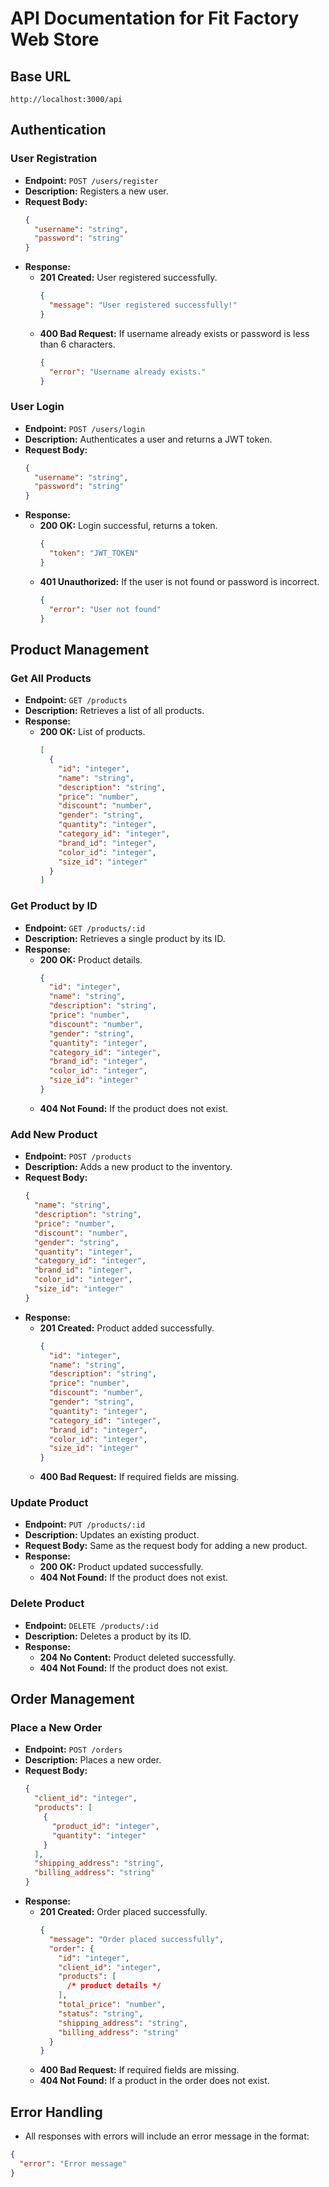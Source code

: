 # API Documentation for Fit Factory Web Store

## Base URL

`http://localhost:3000/api`

## Authentication

### User Registration

- **Endpoint:** `POST /users/register`
- **Description:** Registers a new user.
- **Request Body:**
  ```json
  {
    "username": "string",
    "password": "string"
  }
  ```
- **Response:**
  - **201 Created:** User registered successfully.
    ```json
    {
      "message": "User registered successfully!"
    }
    ```
  - **400 Bad Request:** If username already exists or password is less than 6 characters.
    ```json
    {
      "error": "Username already exists."
    }
    ```

### User Login

- **Endpoint:** `POST /users/login`
- **Description:** Authenticates a user and returns a JWT token.
- **Request Body:**
  ```json
  {
    "username": "string",
    "password": "string"
  }
  ```
- **Response:**
  - **200 OK:** Login successful, returns a token.
    ```json
    {
      "token": "JWT_TOKEN"
    }
    ```
  - **401 Unauthorized:** If the user is not found or password is incorrect.
    ```json
    {
      "error": "User not found"
    }
    ```

## Product Management

### Get All Products

- **Endpoint:** `GET /products`
- **Description:** Retrieves a list of all products.
- **Response:**
  - **200 OK:** List of products.
    ```json
    [
      {
        "id": "integer",
        "name": "string",
        "description": "string",
        "price": "number",
        "discount": "number",
        "gender": "string",
        "quantity": "integer",
        "category_id": "integer",
        "brand_id": "integer",
        "color_id": "integer",
        "size_id": "integer"
      }
    ]
    ```

### Get Product by ID

- **Endpoint:** `GET /products/:id`
- **Description:** Retrieves a single product by its ID.
- **Response:**
  - **200 OK:** Product details.
    ```json
    {
      "id": "integer",
      "name": "string",
      "description": "string",
      "price": "number",
      "discount": "number",
      "gender": "string",
      "quantity": "integer",
      "category_id": "integer",
      "brand_id": "integer",
      "color_id": "integer",
      "size_id": "integer"
    }
    ```
  - **404 Not Found:** If the product does not exist.

### Add New Product

- **Endpoint:** `POST /products`
- **Description:** Adds a new product to the inventory.
- **Request Body:**
  ```json
  {
    "name": "string",
    "description": "string",
    "price": "number",
    "discount": "number",
    "gender": "string",
    "quantity": "integer",
    "category_id": "integer",
    "brand_id": "integer",
    "color_id": "integer",
    "size_id": "integer"
  }
  ```
- **Response:**
  - **201 Created:** Product added successfully.
    ```json
    {
      "id": "integer",
      "name": "string",
      "description": "string",
      "price": "number",
      "discount": "number",
      "gender": "string",
      "quantity": "integer",
      "category_id": "integer",
      "brand_id": "integer",
      "color_id": "integer",
      "size_id": "integer"
    }
    ```
  - **400 Bad Request:** If required fields are missing.

### Update Product

- **Endpoint:** `PUT /products/:id`
- **Description:** Updates an existing product.
- **Request Body:** Same as the request body for adding a new product.
- **Response:**
  - **200 OK:** Product updated successfully.
  - **404 Not Found:** If the product does not exist.

### Delete Product

- **Endpoint:** `DELETE /products/:id`
- **Description:** Deletes a product by its ID.
- **Response:**
  - **204 No Content:** Product deleted successfully.
  - **404 Not Found:** If the product does not exist.

## Order Management

### Place a New Order

- **Endpoint:** `POST /orders`
- **Description:** Places a new order.
- **Request Body:**
  ```json
  {
    "client_id": "integer",
    "products": [
      {
        "product_id": "integer",
        "quantity": "integer"
      }
    ],
    "shipping_address": "string",
    "billing_address": "string"
  }
  ```
- **Response:**
  - **201 Created:** Order placed successfully.
    ```json
    {
      "message": "Order placed successfully",
      "order": {
        "id": "integer",
        "client_id": "integer",
        "products": [
          /* product details */
        ],
        "total_price": "number",
        "status": "string",
        "shipping_address": "string",
        "billing_address": "string"
      }
    }
    ```
  - **400 Bad Request:** If required fields are missing.
  - **404 Not Found:** If a product in the order does not exist.

## Error Handling

- All responses with errors will include an error message in the format:

```json
{
  "error": "Error message"
}
```
